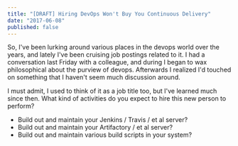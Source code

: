 ```yaml
---
title: "[DRAFT] Hiring DevOps Won't Buy You Continuous Delivery"
date: "2017-06-08"
published: false
---
```


So, I've been lurking around various places in the devops world over the years, and lately I've been cruising job postings related to it. I had a conversation last Friday with a colleague, and during I began to wax philosophical about the purview of devops. Afterwards I realized I'd touched on something that I haven't seem much discussion around.

I must admit, I used to think of it as a job title too, but I've learned much since then. What kind of activities do you expect to hire this new person to perform?

- Build out and maintain your Jenkins / Travis / et al server?
- Build out and maintain your Artifactory / et al server?
- Build out and maintain various build scripts in your system?
